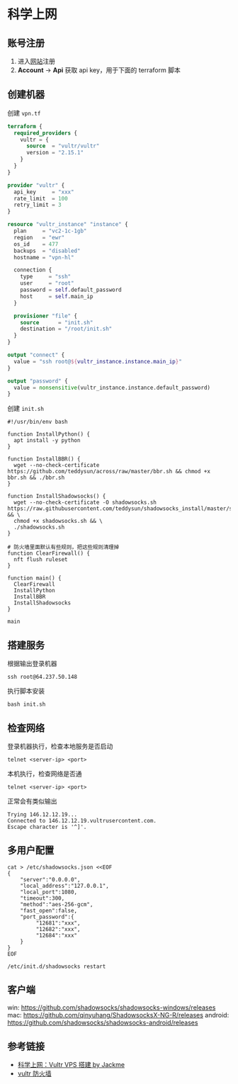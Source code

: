 # 科学上网

## 账号注册

1. 进入[网站](https://my.vultr.com/)注册
2. **Account** -> **Api** 获取 api key，用于下面的 terraform 脚本

## 创建机器

创建 `vpn.tf`

```terraform
terraform {
  required_providers {
    vultr = {
      source  = "vultr/vultr"
      version = "2.15.1"
    }
  }
}

provider "vultr" {
  api_key     = "xxx"
  rate_limit  = 100
  retry_limit = 3
}

resource "vultr_instance" "instance" {
  plan     = "vc2-1c-1gb"
  region   = "ewr"
  os_id    = 477
  backups  = "disabled"
  hostname = "vpn-hl"

  connection {
    type     = "ssh"
    user     = "root"
    password = self.default_password
    host     = self.main_ip
  }

  provisioner "file" {
    source      = "init.sh"
    destination = "/root/init.sh"
  }
}

output "connect" {
  value = "ssh root@${vultr_instance.instance.main_ip}"
}

output "password" {
  value = nonsensitive(vultr_instance.instance.default_password)
}
```

创建 `init.sh`

```shell
#!/usr/bin/env bash

function InstallPython() {
  apt install -y python
}

function InstallBBR() {
  wget --no-check-certificate https://github.com/teddysun/across/raw/master/bbr.sh && chmod +x bbr.sh && ./bbr.sh
}

function InstallShadowsocks() {
  wget --no-check-certificate -O shadowsocks.sh https://raw.githubusercontent.com/teddysun/shadowsocks_install/master/shadowsocks.sh && \
  chmod +x shadowsocks.sh && \
  ./shadowsocks.sh
}

# 防火墙里面默认有些规则，把这些规则清理掉
function ClearFirewall() {
  nft flush ruleset
}

function main() {
  ClearFirewall
  InstallPython
  InstallBBR
  InstallShadowsocks
}

main
```

## 搭建服务

根据输出登录机器

```shell
ssh root@64.237.50.148
```

执行脚本安装

```shell
bash init.sh
```

## 检查网络

登录机器执行，检查本地服务是否启动

```shell
telnet <server-ip> <port>
```

本机执行，检查网络是否通

```shell
telnet <server-ip> <port>
```

正常会有类似输出

```shell
Trying 146.12.12.19...
Connected to 146.12.12.19.vultrusercontent.com.
Escape character is '^]'.
```

## 多用户配置

```shell
cat > /etc/shadowsocks.json <<EOF
{
    "server":"0.0.0.0",
    "local_address":"127.0.0.1",
    "local_port":1080,
    "timeout":300,
    "method":"aes-256-gcm",
    "fast_open":false,
    "port_password":{
         "12681":"xxx",
         "12682":"xxx",
         "12684":"xxx"
    }
}
EOF

/etc/init.d/shadowsocks restart
```

## 客户端

win: <https://github.com/shadowsocks/shadowsocks-windows/releases>
mac: <https://github.com/qinyuhang/ShadowsocksX-NG-R/releases>
android: <https://github.com/shadowsocks/shadowsocks-android/releases>

## 参考链接

- [科学上网：Vultr VPS 搭建 by Jackme](https://jackmezone.medium.com/%E7%A7%91%E5%AD%A6%E4%B8%8A%E7%BD%91-vultr-vps-%E6%90%AD%E5%BB%BA-shadowsocks-ss-%E6%95%99%E7%A8%8B-%E6%96%B0%E6%89%8B%E5%90%91-968613081aae)
- [vultr 防火墙](https://www.vultr.com/docs/firewall-quickstart-for-vultr-cloud-servers/)
